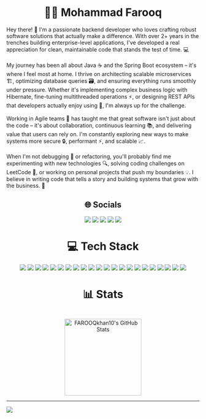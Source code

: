 <h1 align="center">🏄‍♂️ Mohammad Farooq</h1>

Hey there! 👋 I'm a passionate backend developer who loves crafting robust software solutions that actually make a difference. With over 2+ years in the trenches building enterprise-level applications, I've developed a real appreciation for clean, maintainable code that stands the test of time. 💻
        <br><br>
        My journey has been all about Java ☕ and the Spring Boot ecosystem – it's where I feel most at home. I thrive on architecting scalable microservices 🏗️, optimizing database queries 🗃️, and ensuring everything runs smoothly under pressure. Whether it's implementing complex business logic with Hibernate, fine-tuning multithreaded operations ⚡, or designing REST APIs that developers actually enjoy using 🚀, I'm always up for the challenge.
        <br><br>
        Working in Agile teams 🤝 has taught me that great software isn't just about the code – it's about collaboration, continuous learning 📚, and delivering value that users can rely on. I'm constantly exploring new ways to make systems more secure 🔒, performant ⚡, and scalable 📈.
        <br><br>
        When I'm not debugging 🐛 or refactoring, you'll probably find me experimenting with new technologies 🔍, solving coding challenges on LeetCode 🧩, or working on personal projects that push my boundaries 💡. I believe in writing code that tells a story and building systems that grow with the business. 🌱




<div align="center">
    <h2>🌐 Socials</h2>
    <a href="https://instagram.com/khan.mohd_09"><img src="https://img.shields.io/badge/Instagram-%23E4405F.svg?logo=Instagram&logoColor=white" /></a>
    <a href="https://linkedin.com/in/mohammad-farooq-a40b891b3"><img src="https://img.shields.io/badge/LinkedIn-%230077B5.svg?logo=linkedin&logoColor=white" /></a>
    <a href="https://youtube.com/@CodeZipper12"><img src="https://img.shields.io/badge/YouTube-%23FF0000.svg?logo=YouTube&logoColor=white" /></a>
    <a href="mailto:farooq208019@gmail.com"><img src="https://img.shields.io/badge/Email-D14836?logo=gmail&logoColor=white" /></a>
    <a href="https://leetcode.com/mr_xlr8/"><img src="https://img.shields.io/badge/LeetCode-444F5A?style=flat&logo=LeetCode&logoColor=#d16c06" /></a>
</div>

<div align="center">
    <h1>💻 Tech Stack</h1>
    <img src="https://img.shields.io/badge/java-%23ED8B00.svg?style=for-the-badge&logo=openjdk&logoColor=white" />
    <img src="https://img.shields.io/badge/html5-%23E34F26.svg?style=for-the-badge&logo=html5&logoColor=white" />
    <img src="https://img.shields.io/badge/c-%2300599C.svg?style=for-the-badge&logo=c&logoColor=white" />
    <img src="https://img.shields.io/badge/c++-%2300599C.svg?style=for-the-badge&logo=c%2B%2B&logoColor=white" />
    <img src="https://img.shields.io/badge/azure-%230072C6.svg?style=for-the-badge&logo=microsoftazure&logoColor=white" />
    <img src="https://img.shields.io/badge/firebase-%23039BE5.svg?style=for-the-badge&logo=firebase" />
    <img src="https://img.shields.io/badge/jenkins-%232C5263.svg?style=for-the-badge&logo=jenkins&logoColor=white" />
    <img src="https://img.shields.io/badge/Apache%20Maven-C71A36?style=for-the-badge&logo=Apache%20Maven&logoColor=white" />
    <img src="https://img.shields.io/badge/apache%20tomcat-%23F8DC75.svg?style=for-the-badge&logo=apache-tomcat&logoColor=black" />
    <img src="https://img.shields.io/badge/mysql-4479A1.svg?style=for-the-badge&logo=mysql&logoColor=white" />
    <img src="https://img.shields.io/badge/firebase-a08021?style=for-the-badge&logo=firebase&logoColor=ffcd34" />
    <img src="https://img.shields.io/badge/github%20actions-%232671E5.svg?style=for-the-badge&logo=githubactions&logoColor=white" />
    <img src="https://img.shields.io/badge/git-%23F05033.svg?style=for-the-badge&logo=git&logoColor=white" />
    <img src="https://img.shields.io/badge/github-%23121011.svg?style=for-the-badge&logo=github&logoColor=white" />
    <img src="https://img.shields.io/badge/jira-%230A0FFF.svg?style=for-the-badge&logo=jira&logoColor=white" />
    <img src="https://img.shields.io/badge/docker-%230db7ed.svg?style=for-the-badge&logo=docker&logoColor=white" />
    <img src="https://img.shields.io/badge/Thymeleaf-%23005C0F.svg?style=for-the-badge&logo=Thymeleaf&logoColor=white" />
    <img src="https://img.shields.io/badge/Canva-%2300C4CC.svg?style=for-the-badge&logo=Canva&logoColor=white" />
    <img src="https://img.shields.io/badge/rancher-%230075A8.svg?style=for-the-badge&logo=rancher&logoColor=white" />
    <img src="https://img.shields.io/badge/-Swagger-%23Clojure?style=for-the-badge&logo=swagger&logoColor=white" />
    <img src="https://img.shields.io/badge/Gradle-02303A.svg?style=for-the-badge&logo=Gradle&logoColor=white" />
    <img src="https://img.shields.io/badge/spring-%236DB33F.svg?style=for-the-badge&logo=spring&logoColor=white" />
</div>

<div align="center">
    <h1>📊 Stats</h1>
    <br>
    <a href="https://github.com/FAROOQkhan10"><img src="https://github-readme-stats.vercel.app/api?username=FAROOQkhan10&theme=vue-dark&hide_border=false&include_all_commits=false&count_private=false&show_icons=true" title="FAROOQkhan10's GitHub Stats" height="200"/></a>
   
</div>

---
[![](https://visitcount.itsvg.in/api?id=FAROOQkhan10&icon=0&color=0)](https://visitcount.itsvg.in)
